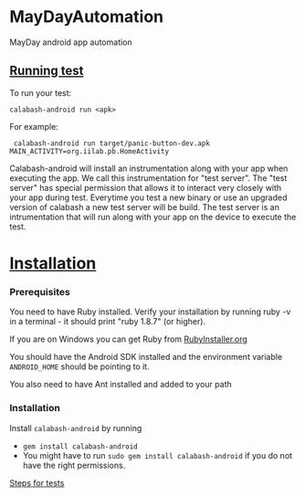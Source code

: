 MayDayAutomation
=====================

MayDay android app automation

[Running test](https://github.com/calabash/calabash-android)
------------
To run your test:

    calabash-android run <apk>

For example:

     calabash-android run target/panic-button-dev.apk MAIN_ACTIVITY=org.iilab.pb.HomeActivity

Calabash-android will install an instrumentation along with your app when executing the app. We call this instrumentation for "test server". The "test server" has special permission that allows it to interact very closely with your app during test.
Everytime you test a new binary or use an upgraded version of calabash a new test server will be build.
The test server is an intrumentation that will run along with your app on the device to execute the test.

[Installation](https://github.com/calabash/calabash-android/blob/master/documentation/installation.md)
============
### Prerequisites
You need to have Ruby installed. Verify your installation by running ruby -v in a terminal - it should print "ruby 1.8.7" (or higher).

If you are on Windows you can get Ruby from [RubyInstaller.org](http://rubyinstaller.org/)

You should have the Android SDK installed and the environment variable `ANDROID_HOME` should be pointing to it.

You also need to have Ant installed and added to your path

### Installation

Install `calabash-android` by running

- `gem install calabash-android`
- You might have to run `sudo gem install calabash-android` if you do not have the right permissions.
 


[Steps for tests](https://github.com/calabash/calabash-android/blob/master/ruby-gem/lib/calabash-android/canned_steps.md)



